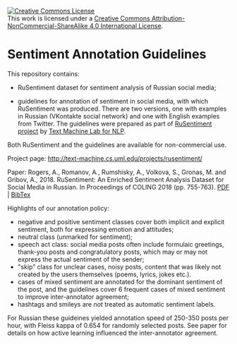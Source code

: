 <a rel="license" href="http://creativecommons.org/licenses/by-nc-sa/4.0/"><img alt="Creative Commons License" style="border-width:0" src="https://i.creativecommons.org/l/by-nc-sa/4.0/88x31.png" /></a><br />This work is licensed under a <a rel="license" href="http://creativecommons.org/licenses/by-nc-sa/4.0/">Creative Commons Attribution-NonCommercial-ShareAlike 4.0 International License</a>.

# Sentiment Annotation Guidelines

This repository contains:
 
- RuSentiment dataset for sentiment analysis of Russian social media;

- guidelines for annotation of sentiment in social media, with which RuSentiment was produced. There are two versions, one with examples in Russian (VKontakte social network) and one with English examples from Twitter. The guidelines were prepared as part of [RuSentiment project](http://text-machine.cs.uml.edu/projects/rusentiment/) by [Text Machine Lab for NLP](http://text-machine.cs.uml.edu). 

Both RuSentiment and the guidelines are available for non-commercial use.

Project page: http://text-machine.cs.uml.edu/projects/rusentiment/

Paper: Rogers, A., Romanov, A., Rumshisky, A., Volkova, S., Gronas, M. and Gribov, A., 2018. RuSentiment: An Enriched Sentiment Analysis Dataset for Social Media in Russian. In Proceedings of COLING 2018 (pp. 755-763). [PDF](http://aclweb.org/anthology/C18-1064) | [BibTex](https://dblp.uni-trier.de/rec/bibtex/conf/coling/RogersRRVGG18)

Highlights of our annotation policy:

 - negative and positive sentiment classes cover both implicit and explicit sentiment, both for expressing emotion and attitudes;
 - neutral class (unmarked for sentiment);
 - speech act class: social media posts often include formulaic greetings, thank-you posts and congratulatory posts, which may or may not express the actual sentiment of the sender;
 - "skip" class for unclear cases, noisy posts, content that was likely not created by the users themselves (poems, lyrics, jokes etc.).
 - cases of mixed sentiment are annotated for the dominant sentiment of the post, and the guidelines cover 6 frequent cases of mixed sentiment to improve inter-annotator agreement;
 - hashtags and smileys are *not* treated as automatic sentiment labels.
 
For Russian these guideines yielded annotation speed of 250-350 posts per hour, with Fleiss kappa of 0.654 for randomly selected posts. See paper for details on how active learning influenced the inter-annotator agreement.

